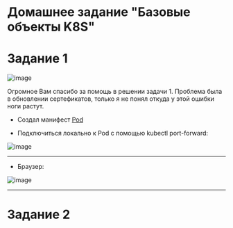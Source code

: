 # Домашнее задание "Базовые объекты K8S"


# Задание 1
![image](https://github.com/Dimarkle/DevOps/assets/118626944/60fe4571-9b16-465e-b57c-b7ee0475d785)


Огромное Вам спасибо за помощь  в решении задачи 1. Проблема была в обновлении сертефикатов, только я не понял откуда  у этой ошибки ноги растут. 


* Создал манифест [Pod](https://github.com/Dimarkle/DevOps/blob/main/%D0%91%D0%B0%D0%B7%D0%BE%D0%B2%D1%8B%D0%B5%20%D0%BE%D0%B1%D1%8A%D0%B5%D0%BA%D1%82%D1%8B%20K8S/pod.yaml)
  
* Подключиться локально к Pod с помощью kubectl port-forward:
 
![image](https://github.com/Dimarkle/DevOps/assets/118626944/c22ae859-c0ed-4a4b-bb44-7b94eda44c2b)
___

* Браузер:
  
![image](https://github.com/Dimarkle/DevOps/assets/118626944/765fbf26-0e7f-4096-8fea-8aab8561d17f)

____

  
# Задание 2






